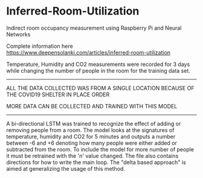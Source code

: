 # Inferred-Room-Utilization

Indirect room occupancy measurement using Raspberry Pi and Neural Networks

Complete information here https://www.deepensolanki.com/articles/inferred-room-utilization

Temperature, Humidity and CO2 measurements were recorded for 3 days while changing the number of people in the room for the training data set. 

*****************************************************************************************************************************************
ALL THE DATA COLLECTED WAS FROM A SINGLE LOCATION BECAUSE OF THE COVID19 SHELTER IN PLACE ORDER 

MORE DATA CAN BE COLLECTED AND TRAINED WITH THIS MODEL
******************************************************************************************************************************************

A bi-directional LSTM was trained to recognize the effect of adding or removing people from a room. The model looks at the signatures
of temperature, humidity and CO2 for 5 minutes and outputs a number between -6 and +6 denoting how many people were either added or subtracted from the room. To include the model for more number of people it must be retrained with the 'n' value changed. The file also contains directions for how to write the main loop. The "delta based approach" is aimed at generalizing the usage of this method. 
